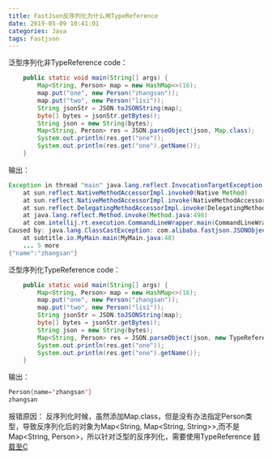 ```yaml
---
title: FastJson反序列化为什么用TypeReference
date: 2019-05-09 10:41:01
categories: Java
tags: Fastjson
---
```

泛型序列化非TypeReference code：
```java
    public static void main(String[] args) {
        Map<String, Person> map = new HashMap<>(16);
        map.put("one", new Person("zhangsan"));
        map.put("two", new Person("lisi"));
        String jsonStr = JSON.toJSONString(map);
        byte[] bytes = jsonStr.getBytes();
        String json = new String(bytes);
        Map<String, Person> res = JSON.parseObject(json, Map.class);
        System.out.println(res.get("one"));
        System.out.println(res.get("one").getName());
    }
```
输出：
```java
Exception in thread "main" java.lang.reflect.InvocationTargetException
	at sun.reflect.NativeMethodAccessorImpl.invoke0(Native Method)
	at sun.reflect.NativeMethodAccessorImpl.invoke(NativeMethodAccessorImpl.java:62)
	at sun.reflect.DelegatingMethodAccessorImpl.invoke(DelegatingMethodAccessorImpl.java:43)
	at java.lang.reflect.Method.invoke(Method.java:498)
	at com.intellij.rt.execution.CommandLineWrapper.main(CommandLineWrapper.java:67)
Caused by: java.lang.ClassCastException: com.alibaba.fastjson.JSONObject cannot be cast to subtitle.io.Person
	at subtitle.io.MyMain.main(MyMain.java:48)
	... 5 more
{"name":"zhangsan"}
```
泛型序列化TypeReference code：
```java
    public static void main(String[] args) {
        Map<String, Person> map = new HashMap<>(16);
        map.put("one", new Person("zhangsan"));
        map.put("two", new Person("lisi"));
        String jsonStr = JSON.toJSONString(map);
        byte[] bytes = jsonStr.getBytes();
        String json = new String(bytes);
        Map<String, Person> res = JSON.parseObject(json, new TypeReference<Map<String, Person>>(){});
        System.out.println(res.get("one"));
        System.out.println(res.get("one").getName());
    }
```
输出：
```java
Person{name='zhangsan'}
zhangsan
```
报错原因：
    反序列化时候，虽然添加Map.class，但是没有办法指定Person类型，导致反序列化后的对象为Map<String, Map<String, String>>,而不是Map<String, Person>，所以针对泛型的反序列化，需要使用TypeReference
[转载至C](https://blog.csdn.net/qq_35001776/article/details/83653868)
